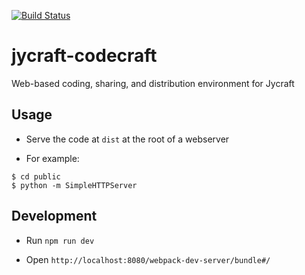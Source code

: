 [![Build Status](https://travis-ci.org/Jycraft/jycraft-codecraft.svg)](https://travis-ci.org/Jycraft/jycraft-codecraft)

# jycraft-codecraft
Web-based coding, sharing, and distribution environment for Jycraft

## Usage

- Serve the code at ``dist`` at the root of a webserver

- For example:

```
$ cd public
$ python -m SimpleHTTPServer
```

## Development

- Run ``npm run dev``

- Open ``http://localhost:8080/webpack-dev-server/bundle#/``